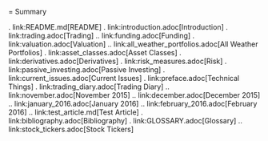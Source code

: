 = Summary

. link:README.md[README]
. link:introduction.adoc[Introduction]
. link:trading.adoc[Trading]
.. link:funding.adoc[Funding]
. link:valuation.adoc[Valuation]
.. link:all_weather_portfolios.adoc[All Weather Portfolios]
. link:asset_classes.adoc[Asset Classes]
. link:derivatives.adoc[Derivatives]
. link:risk_measures.adoc[Risk]
. link:passive_investing.adoc[Passive Investing]
. link:current_issues.adoc[Current Issues]
. link:preface.adoc[Technical Things]
. link:trading_diary.adoc[Trading Diary]
.. link:november.adoc[November 2015]
.. link:december.adoc[December 2015]
.. link:january_2016.adoc[January 2016]
.. link:february_2016.adoc[February 2016]
.. link:test_article.md[Test Article]
. link:bibliography.adoc[Bibliography]
. link:GLOSSARY.adoc[Glossary]
.. link:stock_tickers.adoc[Stock Tickers]